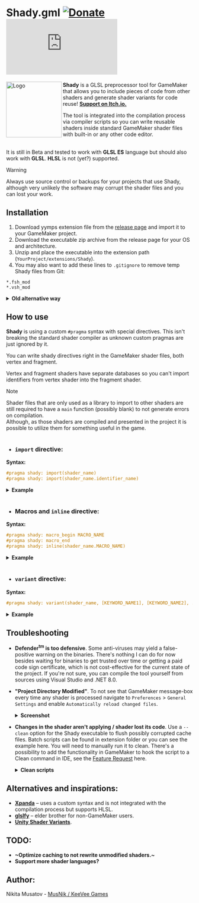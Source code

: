 # Shady.gml [![Donate](https://img.shields.io/badge/donate-%E2%9D%A4-blue.svg)](https://musnik.itch.io/donate-me) [![License](https://img.shields.io/github/license/KeeVeeGames/OKColor.gml)](#!)
<img align="left" src="https://keevee.games/wp-content/uploads/2024/10/logo-300x300.png" alt="Logo" width="150">

**Shady** is a GLSL preprocessor tool for GameMaker that allows you to include pieces of code from other shaders and generate shader variants for code reuse! [**Support on Itch.io.**](https://musnik.itch.io/shady)

The tool is integrated into the compilation process via compiler scripts so you can write reusable shaders inside standard GameMaker shader files with built-in or any other code editor.

\
It is still in Beta and tested to work with **GLSL ES** language but should also work with **GLSL**. **HLSL** is not (yet?) supported.

> [!WARNING]
> Always use source control or backups for your projects that use Shady, although very unlikely the software may corrupt the shader files and you can lost your work.

## Installation

1. Download yymps extension file from the [release page](https://github.com/KeeVeeGames/Shady.gml/releases) and import it to your GameMaker project.
2. Download the executable zip archive from the release page for your OS and architecture.
3. Unzip and place the executable into the extension path (`YourProject/extensions/Shady`).
4. You may also want to add these lines to `.gitignore` to remove temp Shady files from Git:

```gitignore
*.fsh_mod
*.vsh_mod
```

<details>
  <summary><b>Old alternative way</b></summary>
  
1. Download the latest executable from the [releases page](https://github.com/KeeVeeGames/Shady.gml/releases) for your OS and architecture.
2. Create a directory inside your project location alongside other resource directories and name it, for example, `#shady`.
3. Place the executable inside `#shady` directory.
4. Create or modify [compiler scripts](https://manual.gamemaker.io/monthly/en/Settings/Runner_Details/Compiler_Batch_Files.htm) in your project location to include the code:
<details>
  <summary><b>Windows Batch Files</b></summary>
  
  \
  `pre_build_step.bat`
  ```batch
  "%~dp0\#shady\Shady" "%~dp0." --pre
  ```
  \
  `post_textures.bat`
  ```batch
  "%~dp0\#shady\Shady" "%~dp0." --post
  ```
</details>

<details>
  <summary><b>Linux / MacOS Shell Scripts</b></summary>
  
  \
  `pre_build_step.sh`
  ```console
  #!/bin/bash
  
  "${0%/*}/#shady/Shady" "${0%/*}" --pre
  ```
  \
  `post_textures.sh`
  ```console
  #!/bin/bash

  "${0%/*}/#shady/Shady ${0%/*}" --post
  ```
</details>

5. You may also want to add these lines to `.gitignore` to remove temp Shady files from Git:

```gitignore
*.fsh_mod
*.vsh_mod
```
</details>

## How to use
**Shady** is using a custom `#pragma` syntax with special directives. This isn't breaking the standard shader compiler as unknown custom pragmas are just ignored by it.

You can write shady directives right in the GameMaker shader files, both vertex and fragment.

Vertex and fragment shaders have separate databases so you can't import identifiers from vertex shader into the fragment shader.

> [!NOTE]
> Shader files that are only used as a library to import to other shaders are still required to have a `main` function (possibly blank) to not generate errors on compilation.\
> Although, as those shaders are compiled and presented in the project it is possible to utilize them for something useful in the game.

#
* ### `import` directive:
**Syntax:**
```glsl
#pragma shady: import(shader_name)
#pragma shady: import(shader_name.identifier_name)
```

<details>
  <summary><b>Example</b></summary>
  
  \
  `sh_functions.fsh`
  ```glsl
  float random(vec2 st) {
      return fract(sin(dot(st.xy, vec2(12.9898,78.233))) * 43758.5453123);
  }

  #define GRAYSCALE_FACTOR vec3(0.2126, 0.7152, 0.0722)
  vec4 grayscale(vec4 color) {
      return vec4(vec3(dot(color.rgb, GRAYSCALE_FACTOR)), color.a);
  }

  const vec2 textureScale = vec2(4096.0 / 1920.0, 4096.0 / 1080.0);

  void main() {}
  ```
  \
  `sh_shader.fsh`
  ```glsl
  varying vec2 v_vTexcoord;
  varying vec4 v_vColour;

  #pragma shady: import(sh_functions)  // import everything from sh_functions (random, GRAYSCALE_FACTOR, grayscale, textureScale)
  #pragma shady: import(sh_functions.random)  // import specific function (random)
  #pragma shady: import(sh_functions.textureScale)  // import specific variable (textureScale)

  void main() {
      vec4 color = texture2D(gm_BaseTexture, v_vTexcoord);
    
      gl_FragColor = v_vColour * grayscale(color);  // you can then use imported stuff like it's there
  }
  ```
  \
  You can import functions, variables and `#define`s. However, `varying`s, `uniform`s and `main` function are not exported.\
  Nested imports are also supported, so `A` imports `B` which imports `C`, with duplicate imports resolved.
</details>

#

* ### Macros and `inline` directive:
**Syntax:**
```glsl
#pragma shady: macro_begin MACRO_NAME
#pragma shady: macro_end
#pragma shady: inline(shader_name.MACRO_NAME)
```

<details>
  <summary><b>Example</b></summary>
  
  \
  `sh_macros.fsh`
  ```glsl
  varying vec2 v_vTexcoord;
  varying vec4 v_vColour;

  void main() {
      #pragma shady: macro_begin FRAGCOLOR
          gl_FragColor = v_vColour * texture2D(gm_BaseTexture, v_vTexcoord);
      #pragma shady: macro_end
  }
  ```
  \
  `sh_shader.fsh`
  ```glsl
  varying vec2 v_vTexcoord;
  varying vec4 v_vColour;

  void main() {
      #pragma shady: inline(sh_macros.FRAGCOLOR)  // inline code from sh_macros FRAGCOLOR macro
  }
  ```
  \
  Nested macros are also supported, so this code:
  ```glsl
  #pragma shady: macro_begin INVERSE_GRAYSCALE
  
      #pragma shady: macro_begin INVERSE
          gl_FragColor = vec4(vec3(1.0 - gl_FragColor.rgb), gl_FragColor.a);
      #pragma shady: macro_end
  
      #pragma shady: macro_begin GRAYSCALE
          gl_FragColor = grayscale(gl_FragColor);
      #pragma shady: macro_end
  
  #pragma shady: macro_end
  ```
  Will generate three macros: `INVERSE_GRAYSCALE`, `INVERSE` and `GRAYSCALE` that will all work.
</details>

#

* ### `variant` directive:
**Syntax:**
```glsl
#pragma shady: variant(shader_name, [KEYWORD_NAME1], [KEYWORD_NAME2], ...)
```

<details>
  <summary><b>Example</b></summary>
  
  \
  `sh_megashader.fsh`
  ```glsl
  varying vec2 v_vTexcoord;
  varying vec4 v_vColour;
  
  #pragma shady: import(sh_effects)
  
  void main()
  {
      // use #ifdef, #else, #if defined() or #elif defined() to define variant keywords
      #ifdef BLUR
          vec4 color = texture2DBlur(gm_BaseTexture, v_vTexcoord);
      #else
          vec4 color = texture2D(gm_BaseTexture, v_vTexcoord);
      #endif
      
      #ifdef NOISE
          color = noise(color);
      #endif
      
      #ifdef DARKEN
          color = darken(color);
      #endif
      
      gl_FragColor = v_vColour * color;
  }
  ```
  \
  `sh_shader_variant.fsh`
  ```glsl
  #pragma shady: variant(sh_shader_base, BLUR, DARKEN) // will generate a variant of sh_megashader with BLUR and DARKEN enabled

  // any code after is ignored and will be replaced with the source shader code with enabled keywords
  ```
  \
  The variant directive with no keywords will create the exact copy of the original shader, which may be useful for generating code that shares the same vertex shader, for example.
  \
  The original shader can also be used as normal.
</details>

## Troubleshooting
* **Defender<sup>tm</sup> is too defensive**. Some anti-viruses may yield a false-positive warning on the binaries. There's nothing I can do for now besides waiting for binaries to get trusted over time or getting a paid code sign certificate, which is not cost-effective for the current state of the project. If you're not sure, you can compile the tool yourself from sources using Visual Studio and .NET 8.0.
* **"Project Directory Modified"**. To not see that GameMaker message-box every time any shader is processed navigate to `Preferences` > `General Settings` and enable `Automatically reload changed files`.
  <details>
    <summary><b>Screenshot</b></summary>

    ![image](https://github.com/user-attachments/assets/8ca4f138-bc2a-478c-b23b-046b94e8eee4)

  </details>
* **Changes in the shader aren't applying / shader lost its code**. Use a `--clean` option for the Shady executable to flush possibly corrupted cache files. Batch scripts can be found in extension folder or you can see the example here. You will need to manually run it to clean. There's a possibility to add the functionality in GameMaker to hook the script to a Clean command in IDE, see the [Feature Request](https://github.com/YoYoGames/GameMaker-Bugs/issues/8695) here.
  <details>
    <summary><b>Clean scripts</b></summary>
    
    \
    `clean.bat`
    ```batch
    "%~dp0\#shady\Shady" "%~dp0." --clean
    ```
    \
    `clean.sh`
    ```console
    #!/bin/bash
  
    "${0%/*}/#shady/Shady" "${0%/*}" --clean
    ```
  </details>

## Alternatives and inspirations:
* **[Xpanda](https://github.com/GameMakerDiscord/Xpanda)** – uses a custom syntax and is not integrated with the compilation process but supports HLSL.
* **[glslfy](https://github.com/glslify/glslify)** – elder brother for non-GameMaker users.
* **[Unity Shader Variants](https://docs.unity3d.com/Manual/shader-variants.html)**.

## TODO:
* **~Optimize caching to not rewrite unmodified shaders.~**
* **Support more shader languages?**

## Author:
Nikita Musatov - [MusNik / KeeVee Games](https://twitter.com/keeveegames)
